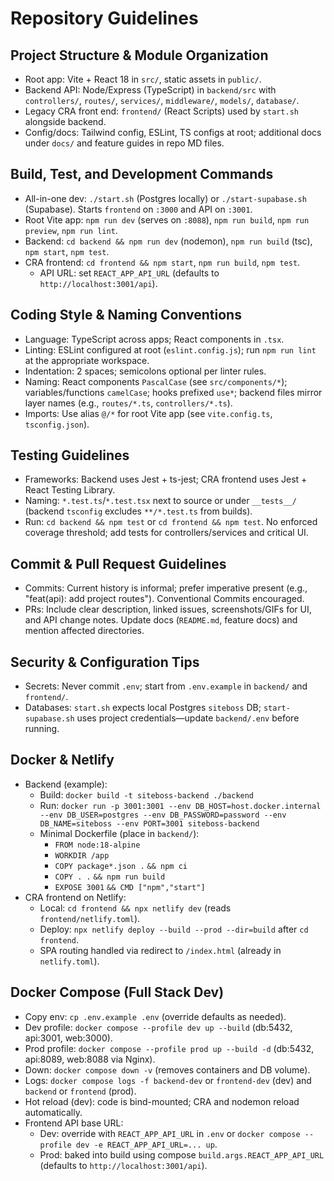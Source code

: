 # Repository Guidelines

## Project Structure & Module Organization
- Root app: Vite + React 18 in `src/`, static assets in `public/`.
- Backend API: Node/Express (TypeScript) in `backend/src` with `controllers/`, `routes/`, `services/`, `middleware/`, `models/`, `database/`.
- Legacy CRA front end: `frontend/` (React Scripts) used by `start.sh` alongside backend.
- Config/docs: Tailwind config, ESLint, TS configs at root; additional docs under `docs/` and feature guides in repo MD files.

## Build, Test, and Development Commands
- All-in-one dev: `./start.sh` (Postgres locally) or `./start-supabase.sh` (Supabase). Starts `frontend` on `:3000` and API on `:3001`.
- Root Vite app: `npm run dev` (serves on `:8088`), `npm run build`, `npm run preview`, `npm run lint`.
- Backend: `cd backend && npm run dev` (nodemon), `npm run build` (tsc), `npm start`, `npm test`.
- CRA frontend: `cd frontend && npm start`, `npm run build`, `npm test`.
  - API URL: set `REACT_APP_API_URL` (defaults to `http://localhost:3001/api`).

## Coding Style & Naming Conventions
- Language: TypeScript across apps; React components in `.tsx`.
- Linting: ESLint configured at root (`eslint.config.js`); run `npm run lint` at the appropriate workspace.
- Indentation: 2 spaces; semicolons optional per linter rules.
- Naming: React components `PascalCase` (see `src/components/*`); variables/functions `camelCase`; hooks prefixed `use*`; backend files mirror layer names (e.g., `routes/*.ts`, `controllers/*.ts`).
- Imports: Use alias `@/*` for root Vite app (see `vite.config.ts`, `tsconfig.json`).

## Testing Guidelines
- Frameworks: Backend uses Jest + ts-jest; CRA frontend uses Jest + React Testing Library.
- Naming: `*.test.ts`/`*.test.tsx` next to source or under `__tests__/` (backend `tsconfig` excludes `**/*.test.ts` from builds).
- Run: `cd backend && npm test` or `cd frontend && npm test`. No enforced coverage threshold; add tests for controllers/services and critical UI.

## Commit & Pull Request Guidelines
- Commits: Current history is informal; prefer imperative present (e.g., "feat(api): add project routes"). Conventional Commits encouraged.
- PRs: Include clear description, linked issues, screenshots/GIFs for UI, and API change notes. Update docs (`README.md`, feature docs) and mention affected directories.

## Security & Configuration Tips
- Secrets: Never commit `.env`; start from `.env.example` in `backend/` and `frontend/`.
- Databases: `start.sh` expects local Postgres `siteboss` DB; `start-supabase.sh` uses project credentials—update `backend/.env` before running.

## Docker & Netlify
- Backend (example):
  - Build: `docker build -t siteboss-backend ./backend`
  - Run: `docker run -p 3001:3001 --env DB_HOST=host.docker.internal --env DB_USER=postgres --env DB_PASSWORD=password --env DB_NAME=siteboss --env PORT=3001 siteboss-backend`
  - Minimal Dockerfile (place in `backend/`):
    - `FROM node:18-alpine`
    - `WORKDIR /app`
    - `COPY package*.json .` `&& npm ci`
    - `COPY . .` `&& npm run build`
    - `EXPOSE 3001` `&& CMD ["npm","start"]`
- CRA frontend on Netlify:
  - Local: `cd frontend && npx netlify dev` (reads `frontend/netlify.toml`).
  - Deploy: `npx netlify deploy --build --prod --dir=build` after `cd frontend`.
  - SPA routing handled via redirect to `/index.html` (already in `netlify.toml`).

## Docker Compose (Full Stack Dev)
- Copy env: `cp .env.example .env` (override defaults as needed).
- Dev profile: `docker compose --profile dev up --build` (db:5432, api:3001, web:3000).
- Prod profile: `docker compose --profile prod up --build -d` (db:5432, api:8089, web:8088 via Nginx).
- Down: `docker compose down -v` (removes containers and DB volume).
- Logs: `docker compose logs -f backend-dev` or `frontend-dev` (dev) and `backend` or `frontend` (prod).
- Hot reload (dev): code is bind-mounted; CRA and nodemon reload automatically.
- Frontend API base URL:
  - Dev: override with `REACT_APP_API_URL` in `.env` or `docker compose --profile dev -e REACT_APP_API_URL=... up`.
  - Prod: baked into build using compose `build.args.REACT_APP_API_URL` (defaults to `http://localhost:3001/api`).
